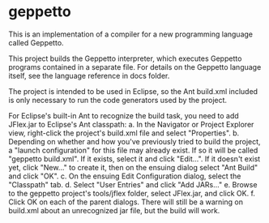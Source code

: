 geppetto
========

This is an implementation of a compiler for a new programming language called Geppetto.

This project builds the Geppetto interpreter, which executes Geppetto programs contained in a separate file.
For details on the Geppetto language itself, see the language reference in docs folder. 

The project is intended to be used in Eclipse, so the Ant build.xml included is only necessary to run
the code generators used by the project.

For Eclipse's built-in Ant to recognize the <jflex> build task, you need to add JFlex.jar to Eclipse's Ant classpath:
  a. In the Navigator or Project Explorer view, right-click the project's build.xml file and select "Properties".
  b. Depending on whether and how you've previously tried to build the project, a "launch configuration" for this
     file may already exist.  If so it will be called "geppetto build.xml".  If it exists, select it and click "Edit...".
     If it doesn't exist yet, click "New..." to create it, then on the ensuing dialog select "Ant Build" and click "OK".
  c. On the ensuing Edit Configuration dialog, select the "Classpath" tab.
  d. Select "User Entries" and click "Add JARs..."
  e. Browse to the geppetto project's tools/jflex folder, select JFlex.jar, and click OK.
  f. Click OK on each of the parent dialogs.
  There will still be a warning on build.xml about an unrecognized jar file, but the build will work.
